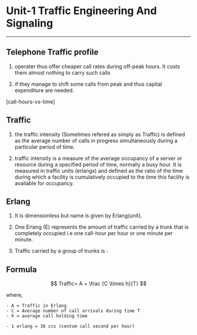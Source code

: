 
# Unit-1 Traffic Engineering And Signaling

<!-- 1. Telecommunication Traffic:
    - unit of Traffic , Traffic measurement.
    - A mathematical model:
        1. Lost call systems:
            - Theory , Traffic Performance.
            - Loss systems in tandem.
            - Traffic tables.
        2. Queueing systems: 
            - Erlang Distribution
            -Probability of delay
2. Signaling:
    - CCITT Signaling System and Digital Customers line Signaling -->

----------------------------------

## Telephone Traffic profile

1. operater thus offer cheaper call rates during off-peak hours. It costs them almost nothing to carry such calls

2. if they manage to shift some calls from peak and thus capital expenditure are needed.

[call-hours-vs-time]

## Traffic

1. the traffic intensity (Sometimes refered as simply as Traffic) is defined as the average number of calls in progress simultaneously during a particular period of time.

2. traffic intensity is a measure of the average occupancy of a server or resource during a specified period of time, normally a busy hour. It is  measured in traffic units (erlangs) and defined as the ratio of the time during which a facility is cumulatively occupied to the time this facility is available for occupancy.

## Erlang

1. It is dimensionless but name is given by Erlang(unit).
2. One Erlang (E) represents the amount of traffic carried by a trunk that is completely occupied i.e one call-hour per hour or one minute per minute.

3. Traffic carried by a group of trunks is :

## Formula

$$
Traffic= A  = \frac {C \times h}{T}
$$

where,

    - A = Traffic in Erlang 
    - C = Average number of call arrivals during time T
    - h = average call holding time 

    - 1 erlang = 36 ccs (centum call second per hour)
